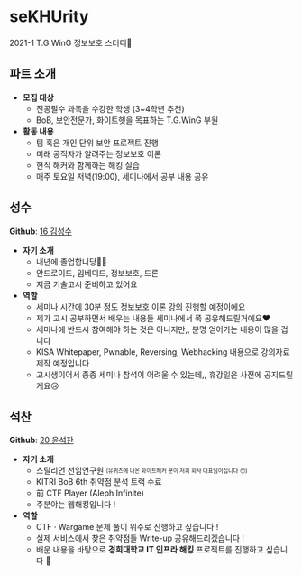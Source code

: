 # seKHUrity
2021-1 T.G.WinG 정보보호 스터디🔐

## 파트 소개
- **모집 대상**
    - 전공필수 과목을 수강한 학생 (3~4학년 추천)
    - BoB, 보안전문가, 화이트햇을 목표하는 T.G.WinG 부원
- **활동 내용**
    - 팀 혹은 개인 단위 보안 프로젝트 진행
    - 미래 공직자가 알려주는 정보보호 이론
    - 현직 해커와 함께하는 해킹 실습
    - 매주 토요일 저녁(19:00), 세미나에서 공부 내용 공유

## 성수
**Github**: [16 김성수](https://github.com/korkeep)
- **자기 소개**
    - 내년에 졸업합니당👨‍🎓
    - 안드로이드, 임베디드, 정보보호, 드론
    - 지금 기술고시 준비하고 있어요
- **역할**
    - 세미나 시간에 30분 정도 정보보호 이론 강의 진행할 예정이에요
    - 제가 고시 공부하면서 배우는 내용들 세미나에서 쭉 공유해드릴거에요❤️
    - 세미나에 반드시 참여해야 하는 것은 아니지만,, 분명 얻어가는 내용이 많을 겁니다
    - KISA Whitepaper, Pwnable, Reversing, Webhacking 내용으로 강의자료 제작 예정입니다
    - 고시생이어서 종종 세미나 참석이 어려울 수 있는데,, 휴강일은 사전에 공지드릴게요😢

## 석찬
**Github**: [20 윤석찬](https://github.com/ch4n3-yoon)
<!-- 여기에다 쭉 써주면 되어용~~ -->
- **자기 소개**
    - 스틸리언 선임연구원 <sub><sup>(유퀴즈에 나온 화이트해커 분이 저희 회사 대표님이십니다 😙)</sup></sub>
    - KITRI BoB 6th 취약점 분석 트랙 수료
    - 前 CTF Player (Aleph Infinite)
    - 주분야는 웹해킹입니다 !
- **역할**
    - CTF · Wargame 문제 풀이 위주로 진행하고 싶습니다 !
    - 실제 서비스에서 찾은 취약점들 Write-up 공유해드리겠습니다 !
    - 배운 내용을 바탕으로 **경희대학교 IT 인프라 해킹** 프로젝트를 진행하고 싶습니다 🏹
